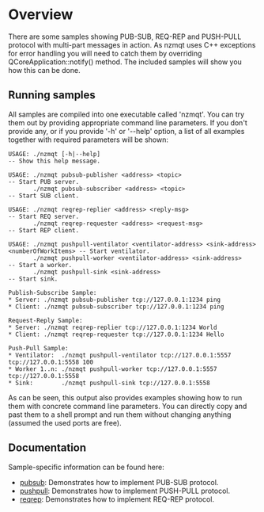 Overview
========

There are some samples showing PUB-SUB, REQ-REP and PUSH-PULL protocol with multi-part messages in action. As nzmqt uses C++ exceptions for error handling you will need to catch them by overriding QCoreApplication::notify() method. The included samples will show you how this can be done.

Running samples
---------------

All samples are compiled into one executable called 'nzmqt'. You can try them out by providing appropriate command line parameters. If you don't provide any, or if you provide '-h' or '--help' option, a list of all examples together with required parameters will be shown:

```
USAGE: ./nzmqt [-h|--help]                                                                 -- Show this help message.

USAGE: ./nzmqt pubsub-publisher <address> <topic>                                          -- Start PUB server.
       ./nzmqt pubsub-subscriber <address> <topic>                                         -- Start SUB client.

USAGE: ./nzmqt reqrep-replier <address> <reply-msg>                                        -- Start REQ server.
       ./nzmqt reqrep-requester <address> <request-msg>                                    -- Start REP client.

USAGE: ./nzmqt pushpull-ventilator <ventilator-address> <sink-address> <numberOfWorkItems> -- Start ventilator.
       ./nzmqt pushpull-worker <ventilator-address> <sink-address>                         -- Start a worker.
       ./nzmqt pushpull-sink <sink-address>                                                -- Start sink.

Publish-Subscribe Sample:
* Server: ./nzmqt pubsub-publisher tcp://127.0.0.1:1234 ping
* Client: ./nzmqt pubsub-subscriber tcp://127.0.0.1:1234 ping

Request-Reply Sample:
* Server: ./nzmqt reqrep-replier tcp://127.0.0.1:1234 World
* Client: ./nzmqt reqrep-requester tcp://127.0.0.1:1234 Hello

Push-Pull Sample:
* Ventilator:  ./nzmqt pushpull-ventilator tcp://127.0.0.1:5557 tcp://127.0.0.1:5558 100
* Worker 1..n: ./nzmqt pushpull-worker tcp://127.0.0.1:5557 tcp://127.0.0.1:5558
* Sink:        ./nzmqt pushpull-sink tcp://127.0.0.1:5558
```

As can be seen, this output also provides examples showing how to run them with concrete command line parameters. You can directly copy and past them to a shell prompt and run them without changing anything (assumed the used ports are free).

Documentation
-------------

Sample-specific information can be found here:
* [pubsub][]: Demonstrates how to implement PUB-SUB protocol.
* [pushpull][]: Demonstrates how to implement PUSH-PULL protocol.
* [reqrep][]: Demonstrates how to implement REQ-REP protocol.


 [pubsub]:      Samples-pubsub.md       "PUB-SUB protocol example"
 [pushpull]:    Samples-pushpull.md     "PUSH-PULL protocol example"
 [reqrep]:      Samples-reqrep.md       "REQ-REP protocol example"
